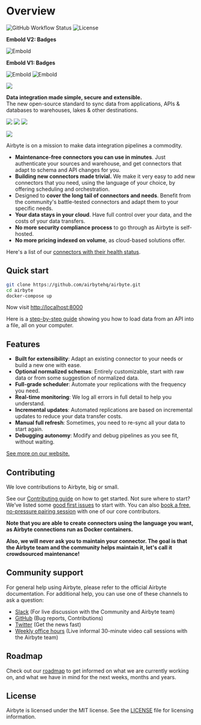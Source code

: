 # Overview

![GitHub Workflow Status](https://img.shields.io/github/workflow/status/airbytehq/airbyte/Airbyte%20CI) 
![License](https://img.shields.io/github/license/airbytehq/airbyte)

**Embold V2: Badges**

![Embold](https://v2.emboldct.dev/api/badges?repository_uid=d2d0b995c6920a4462c3746dab758d9c&type=rating)

**Embold V1: Badges**

![Embold](http://bcf9988c6fc2.ngrok.io/api/badges?repository_uid=8991df76aef8c2e62f363d6fa53889d6&type=rating&token=eyJhbGciOiJFUzI1NiIsInR5cCI6IkpXVCJ9.eyJpZCI6MTYxODQ3NzQ4NDczNCwiaWF0IjoxNjE4NDc3NDg0fQ.uBYKJWTXlOyQ9LSubeSIj-QTJN2HBsP5pZH23GPFqTwmrwJg_5qlenYex7y8BjEc0p6qgflTElZLbUiqZY9eSw) ![Embold](http://bcf9988c6fc2.ngrok.io/api/badges?repository_uid=8991df76aef8c2e62f363d6fa53889d6&type=quality_gate&token=eyJhbGciOiJFUzI1NiIsInR5cCI6IkpXVCJ9.eyJpZCI6MTYxODQ3NzQ4NDczNCwiaWF0IjoxNjE4NDc3NDg0fQ.uBYKJWTXlOyQ9LSubeSIj-QTJN2HBsP5pZH23GPFqTwmrwJg_5qlenYex7y8BjEc0p6qgflTElZLbUiqZY9eSw)

![](docs/.gitbook/assets/airbyte_horizontal_color_white-background.svg)

**Data integration made simple, secure and extensible.**  
The new open-source standard to sync data from applications, APIs & databases to warehouses, lakes & other destinations.

[![](docs/.gitbook/assets/deploy-locally.svg)](docs/deploying-airbyte/on-your-workstation.md) [![](docs/.gitbook/assets/deploy-on-aws.svg)](docs/deploying-airbyte/on-aws-ec2.md) [![](docs/.gitbook/assets/deploy-on-gcp.svg)](docs/deploying-airbyte/on-gcp-compute-engine.md)

![](docs/.gitbook/assets/airbyte-ui-for-your-integration-pipelines.png)

Airbyte is on a mission to make data integration pipelines a commodity.

* **Maintenance-free connectors you can use in minutes**. Just authenticate your sources and warehouse, and get connectors that adapt to schema and API changes for you.
* **Building new connectors made trivial.** We make it very easy to add new connectors that you need, using the language of your choice, by offering scheduling and orchestration. 
* Designed to **cover the long tail of connectors and needs**. Benefit from the community's battle-tested connectors and adapt them to your specific needs.
* **Your data stays in your cloud**. Have full control over your data, and the costs of your data transfers. 
* **No more security compliance process** to go through as Airbyte is self-hosted. 
* **No more pricing indexed on volume**, as cloud-based solutions offer. 

Here's a list of our [connectors with their health status](docs/integrations/connector-health.md).

## Quick start

```bash
git clone https://github.com/airbytehq/airbyte.git
cd airbyte
docker-compose up
```

Now visit [http://localhost:8000](http://localhost:8000)

Here is a [step-by-step guide](docs/getting-started.md) showing you how to load data from an API into a file, all on your computer.

## Features

* **Built for extensibility**: Adapt an existing connector to your needs or build a new one with ease.
* **Optional normalized schemas**: Entirely customizable, start with raw data or from some suggestion of normalized data.
* **Full-grade scheduler**: Automate your replications with the frequency you need.
* **Real-time monitoring**: We log all errors in full detail to help you understand.
* **Incremental updates**: Automated replications are based on incremental updates to reduce your data transfer costs.
* **Manual full refresh**: Sometimes, you need to re-sync all your data to start again.
* **Debugging autonomy**: Modify and debug pipelines as you see fit, without waiting.

[See more on our website.](https://airbyte.io/features/)

## Contributing

We love contributions to Airbyte, big or small.

See our [Contributing guide](docs/contributing-to-airbyte/) on how to get started. Not sure where to start? We’ve listed some [good first issues](https://github.com/airbytehq/airbyte/labels/good%20first%20issue) to start with. You can also [book a free, no-pressure pairing session](https://calendly.com/michel-airbyte/contribution-1-1) with one of our core contributors.

**Note that you are able to create connectors using the language you want, as Airbyte connections run as Docker containers.**

**Also, we will never ask you to maintain your connector. The goal is that the Airbyte team and the community helps maintain it, let's call it crowdsourced maintenance!**

## Community support

For general help using Airbyte, please refer to the official Airbyte documentation. For additional help, you can use one of these channels to ask a question:

* [Slack](https://slack.airbyte.io) \(For live discussion with the Community and Airbyte team\)
* [GitHub](https://github.com/airbytehq/airbyte) \(Bug reports, Contributions\)
* [Twitter](https://twitter.com/airbytehq) \(Get the news fast\)
* [Weekly office hours](https://airbyte.io/weekly-office-hours/) \(Live informal 30-minute video call sessions with the Airbyte team\)

## Roadmap

Check out our [roadmap](docs/roadmap.md) to get informed on what we are currently working on, and what we have in mind for the next weeks, months and years.

## License

Airbyte is licensed under the MIT license. See the [LICENSE](docs/license.md) file for licensing information.

